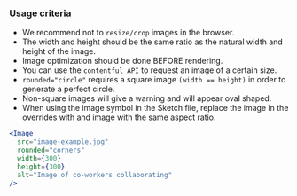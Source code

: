 ### Usage criteria

- We recommend not to `resize/crop` images in the browser.
- The width and height should be the same ratio as the natural width and height of the image.
- Image optimization should be done BEFORE rendering.
- You can use the `contentful API` to request an image of a certain size.
- `rounded="circle"` requires a square image `(width == height)` in order to generate a perfect circle.
- Non-square images will give a warning and will appear oval shaped.
- When using the image symbol in the Sketch file, replace the image in the overrides with and image with the same aspect ratio.

```jsx
<Image
  src="image-example.jpg"
  rounded="corners"
  width={300}
  height={300}
  alt="Image of co-workers collaborating"
/>
```
